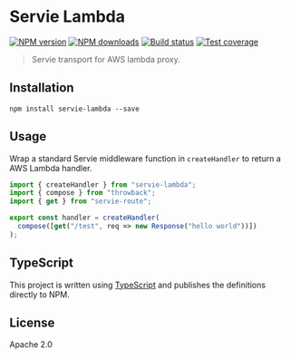 # Servie Lambda

[![NPM version](https://img.shields.io/npm/v/servie-lambda.svg?style=flat)](https://npmjs.org/package/servie-lambda)
[![NPM downloads](https://img.shields.io/npm/dm/servie-lambda.svg?style=flat)](https://npmjs.org/package/servie-lambda)
[![Build status](https://img.shields.io/travis/serviejs/servie-lambda.svg?style=flat)](https://travis-ci.org/serviejs/servie-lambda)
[![Test coverage](https://img.shields.io/coveralls/serviejs/servie-lambda.svg?style=flat)](https://coveralls.io/r/serviejs/servie-lambda?branch=master)

> Servie transport for AWS lambda proxy.

## Installation

```
npm install servie-lambda --save
```

## Usage

Wrap a standard Servie middleware function in `createHandler` to return a AWS Lambda handler.

```ts
import { createHandler } from "servie-lambda";
import { compose } from "throwback";
import { get } from "servie-route";

export const handler = createHandler(
  compose([get("/test", req => new Response("hello world"))])
);
```

## TypeScript

This project is written using [TypeScript](https://github.com/Microsoft/TypeScript) and publishes the definitions directly to NPM.

## License

Apache 2.0
